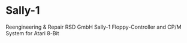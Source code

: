 # Sally-1
Reengineering &amp; Repair RSD GmbH Sally-1 Floppy-Controller and CP/M System for Atari 8-Bit
